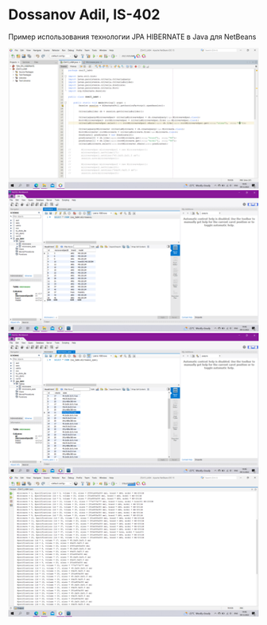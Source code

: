 ﻿# Dossanov Adil, IS-402
Пример использования технологии JPA HIBERNATE в Java для NetBeans

![screenshot](screenshot.png)
![screenshot](screenshot1.png)
![screenshot](screenshot2.png)
![screenshot](screenshot3.png)

